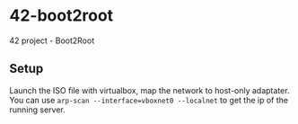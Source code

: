 # 42-boot2root
42 project - Boot2Root

## Setup

Launch the ISO file with virtualbox, map the network to host-only adaptater.
You can use `arp-scan --interface=vboxnet0 --localnet` to get the ip of the running server.